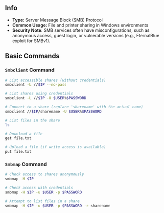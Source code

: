 
## Info
- **Type:** Server Message Block (SMB) Protocol
- **Common Usage:** File and printer sharing in Windows environments
- **Security Note:** SMB services often have misconfigurations, such as anonymous access, guest login, or vulnerable versions (e.g., EternalBlue exploit for SMBv1).

## Basic Commands
### `Smbclient` Command
```bash
# List accessible shares (without credentials)
smbclient -L //$IP --no-pass

# List shares using credentials
smbclient -L //$IP -U $USER%$PASSWORD

# Connect to a share (replace 'sharename' with the actual name)
smbclient //$IP/sharename -U $USER%$PASSWORD

# List files in the share
ls

# Download a file
get file.txt

# Upload a file (if write access is available)
put file.txt
```

### `Smbmap` Command
```bash
# Check access to shares anonymously
smbmap -H $IP

# Check access with credentials
smbmap -H $IP -u $USER -p $PASSWORD

# Attempt to list files in a share
smbmap -H $IP -u $USER -p $PASSWORD -r sharename
```

